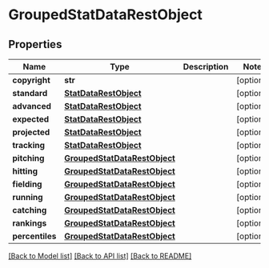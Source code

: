 # GroupedStatDataRestObject

## Properties
Name | Type | Description | Notes
------------ | ------------- | ------------- | -------------
**copyright** | **str** |  | [optional] 
**standard** | [**StatDataRestObject**](StatDataRestObject.md) |  | [optional] 
**advanced** | [**StatDataRestObject**](StatDataRestObject.md) |  | [optional] 
**expected** | [**StatDataRestObject**](StatDataRestObject.md) |  | [optional] 
**projected** | [**StatDataRestObject**](StatDataRestObject.md) |  | [optional] 
**tracking** | [**StatDataRestObject**](StatDataRestObject.md) |  | [optional] 
**pitching** | [**GroupedStatDataRestObject**](GroupedStatDataRestObject.md) |  | [optional] 
**hitting** | [**GroupedStatDataRestObject**](GroupedStatDataRestObject.md) |  | [optional] 
**fielding** | [**GroupedStatDataRestObject**](GroupedStatDataRestObject.md) |  | [optional] 
**running** | [**GroupedStatDataRestObject**](GroupedStatDataRestObject.md) |  | [optional] 
**catching** | [**GroupedStatDataRestObject**](GroupedStatDataRestObject.md) |  | [optional] 
**rankings** | [**GroupedStatDataRestObject**](GroupedStatDataRestObject.md) |  | [optional] 
**percentiles** | [**GroupedStatDataRestObject**](GroupedStatDataRestObject.md) |  | [optional] 

[[Back to Model list]](../README.md#documentation-for-models) [[Back to API list]](../README.md#documentation-for-api-endpoints) [[Back to README]](../README.md)

